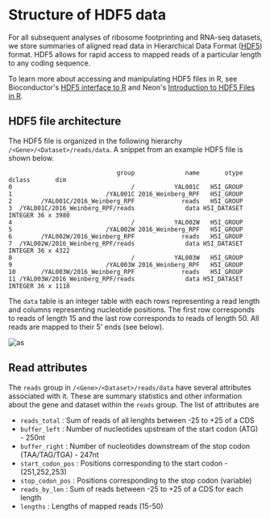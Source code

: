 # Structure of HDF5 data

For all subsequent analyses of ribosome footprinting and RNA-seq datasets, we store summaries of aligned read data in Hierarchical Data Format ([HDF5](https://en.wikipedia.org/wiki/Hierarchical_Data_Format)) format. HDF5 allows for rapid access to mapped reads of a particular length to any coding sequence.

To learn more about accessing and manipulating HDF5 files in R, see Bioconductor's [HDF5 interface to R](https://bioconductor.org/packages/release/bioc/html/rhdf5.html) and Neon's [Introduction to HDF5 Files in R](https://www.neonscience.org/hdf5-intro-r).

## HDF5 file architecture

The HDF5 file is organized in the following hierarchy `/<Gene>/<Dataset>/reads/data`. A snippet from an example HDF5 file is shown below. 

```
                              group              name       otype  dclass       dim
0                                 /           YAL001C   H5I_GROUP                  
1                          /YAL001C 2016_Weinberg_RPF   H5I_GROUP                  
2        /YAL001C/2016_Weinberg_RPF             reads   H5I_GROUP                  
3  /YAL001C/2016_Weinberg_RPF/reads              data H5I_DATASET INTEGER 36 x 3980
4                                 /           YAL002W   H5I_GROUP                  
5                          /YAL002W 2016_Weinberg_RPF   H5I_GROUP                  
6        /YAL002W/2016_Weinberg_RPF             reads   H5I_GROUP                  
7  /YAL002W/2016_Weinberg_RPF/reads              data H5I_DATASET INTEGER 36 x 4322
8                                 /           YAL003W   H5I_GROUP                  
9                          /YAL003W 2016_Weinberg_RPF   H5I_GROUP                  
10       /YAL003W/2016_Weinberg_RPF             reads   H5I_GROUP                  
11 /YAL003W/2016_Weinberg_RPF/reads              data H5I_DATASET INTEGER 36 x 1118
```
The `data` table is an integer table with each rows representing a read length and columns representing nucleotide positions. The first row corresponds to reads of length 15 and the last row corresponds to reads of length 50. All reads are mapped to their 5' ends (see below).

![as](https://gdurl.com/9UUu)

## Read attributes

The `reads` group in `/<Gene>/<Dataset>/reads/data` have several attributes associated with it. These are summary statistics and other information about the gene and dataset within the `reads` group. The list of attributes are

* `reads_total` : Sum of reads of all lenghts between -25 to +25 of a CDS
* `buffer_left` : Number of nucleotides upstream of the start codon (ATG) - 250nt
* `buffer_right` : Number of nucleotides downstream of the stop codon (TAA/TAG/TGA) - 247nt
* `start_codon_pos` : Positions corresponding to the start codon - (251,252,253)
* `stop_codon_pos` : Positions corresponding to the stop codon (variable)
* `reads_by_len` : Sum of reads between -25 to +25 of a CDS for each length
* `lengths` : Lengths of mapped reads (15-50)
